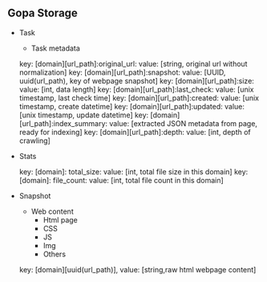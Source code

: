 
## Gopa Storage

    
* Task
    *  Task metadata
   
   
    key: [domain][url_path]:original_url: value: [string, original url without normalization]
    key: [domain][url_path]:snapshot: value: [UUID, uuid(url_path), key of webpage snapshot]
    key: [domain][url_path]:size: value: [int, data length]
    key: [domain][url_path]:last_check: value: [unix timestamp, last check time]
    key: [domain][url_path]:created: value: [unix timestamp, create datetime]
    key: [domain][url_path]:updated: value: [unix timestamp, update datetime]
    key: [domain][url_path]:index_summary: value: [extracted JSON metadata from page, ready for indexing]
    key: [domain][url_path]:depth: value: [int, depth of crawling]
    
* Stats
   
   
    key: [domain]: total_size: value: [int, total file size in this domain]
    key: [domain]: file_count: value: [int, total file count in this domain]
   
   
* Snapshot
   * Web content
      *  Html page
      *  CSS
      *  JS
      *  Img
      *  Others


    key: [domain][uuid(url_path)], value: [string,raw html webpage content]
    
